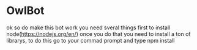 # OwlBot
ok so do make this bot work you need sveral things first to install node(https://nodejs.org/en/) 
once you do that you need to install a ton of librarys, to do this go to your commad prompt and type 
npm install 
